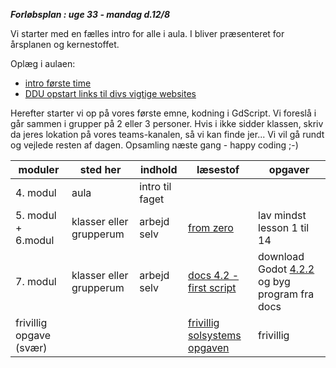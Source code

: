 ***Forløbsplan : uge 33 - mandag d.12/8***

Vi starter med en fælles intro for alle i aula. 
I bliver præsenteret for årsplanen og kernestoffet.

Oplæg i aulaen:
- [intro første time](modul1.pdf)
- [DDU opstart links til divs vigtige websites](opstart3.pdf)     

Herefter starter vi op på vores første emne, kodning i GdScript.
Vi foreslå i går sammen i grupper på 2 eller 3 personer.
Hvis i ikke sidder klassen, skriv da jeres lokation på vores teams-kanalen, så vi kan finde jer...
Vi vil gå rundt og vejlede resten af dagen. Opsamling næste gang - happy coding ;-) 

| moduler                | sted her                    | indhold         | læsestof                                                                                                                | opgaver                                   |
|------------------------|-------------------------|-----------------|-------------------------------------------------------------------------------------------------------------------------|-------------------------------------------|
| 4. modul               | aula                    | intro til faget |                                                                                                                         |                                           |
| 5. modul + 6.modul     | klasser eller grupperum | arbejd selv     | [from zero](https://gdquest.github.io/learn-gdscript/)                                                                  | lav mindst lesson 1 til 14                |
| 7. modul               | klasser eller grupperum | arbejd selv     | [docs 4.2 - first script](https://docs.godotengine.org/en/4.2/getting_started/step_by_step/scripting_first_script.html) | download Godot [4.2.2](https://godotengine.org/download/windows/) og byg program fra docs |
| frivillig opgave (svær)|                         |                 | [frivillig solsystems opgaven](solsystemopgave.md)                                                                      | frivillig                                 |

